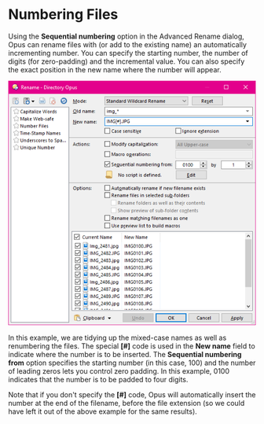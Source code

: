 # Numbering Files

Using the **Sequential numbering** option in the Advanced Rename dialog, Opus can rename files with (or add to the existing name) an automatically incrementing number. You can specify the starting number, the number of digits (for zero-padding) and the incremental value. You can also specify the exact position in the new name where the number will appear.

![](/Manual/images/media/numbering_files.png)

In this example, we are tidying up the mixed-case names as well as renumbering the files. The special **\[#\]** code is used in the **New name** field to indicate where the number is to be inserted. The **Sequential numbering from** option specifies the starting number (in this case, 100) and the number of leading zeros lets you control zero padding. In this example, 0100 indicates that the number is to be padded to four digits.

Note that if you don't specify the **\[#\]** code, Opus will automatically insert the number at the end of the filename, before the file extension (so we could have left it out of the above example for the same results).
